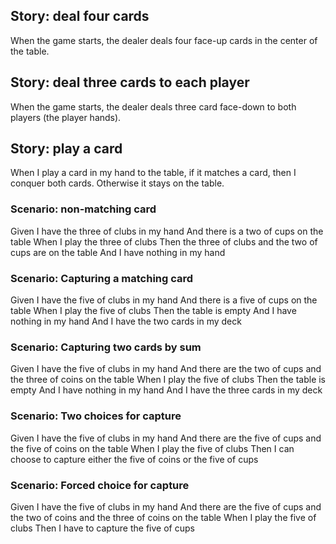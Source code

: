 
Story: deal four cards
----------------------
When the game starts, the dealer deals four face-up cards in the center of the table.

Story: deal three cards to each player
--------------------------------------
When the game starts, the dealer deals three card face-down to both players (the player hands).


Story: play a card
------------------
When I play a card in my hand to the table, if it matches a card, then I conquer both cards.  Otherwise it stays on the table.

### Scenario: non-matching card
Given I have the three of clubs in my hand
  And there is a two of cups on the table
 When I play the three of clubs
 Then the three of clubs and the two of cups are on the table
  And I have nothing in my hand
  
### Scenario: Capturing a matching card
Given I have the five of clubs in my hand
  And there is a five of cups on the table
 When I play the five of clubs
 Then the table is empty
  And I have nothing in my hand
  And I have the two cards in my deck
  
### Scenario: Capturing two cards by sum
Given I have the five of clubs in my hand
  And there are the two of cups and the three of coins on the table
 When I play the five of clubs
 Then the table is empty
  And I have nothing in my hand
  And I have the three cards in my deck

### Scenario: Two choices for capture
Given I have the five of clubs in my hand
  And there are the five of cups and the five of coins on the table
 When I play the five of clubs 
 Then I can choose to capture either the five of coins or the five of cups

### Scenario: Forced choice for capture
Given I have the five of clubs in my hand
  And there are the five of cups and the two of coins and the three of coins on the table
 When I play the five of clubs 
 Then I have to capture the five of cups


